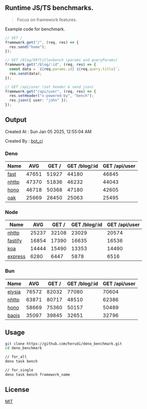 ## Runtime JS/TS benchmarks.

> Focus on framework features.

Example code for benchmark.
```ts
// GET /
framework.get("/", (req, res) => {
  res.send("home");
});

// GET /blog/99?title=bench (params and queryParams)
framework.get("/blog/:id", (req, res) => {
  const data = `${req.params.id} ${req.query.title}`;
  res.send(data);
});

// GET /api/user (set header & send json)
framework.get("/api/user", (req, res) => {
  res.setHeader("x-powered-by", "bench");
  res.json({ user: "john" });
});
```

## Output
Created At : Sun Jan 05 2025, 12:55:04 AM

Created By : [bot_ci](https://github.com/herudi/deno_benchmarks/commits?author=github-actions%5Bbot%5D)


### Deno
|Name|AVG|GET /|GET /blog/:id|GET /api/user|
|----|----|----|----|----|
|[fast](https://github.com/danteissaias/fast)|47651|51927|44180|46845|
|[nhttp](https://github.com/nhttp/nhttp)|47370|51836|46232|44043|
|[hono](https://github.com/honojs/hono)|46718|50368|47180|42605|
|[oak](https://github.com/oakserver/oak)|25669|26450|25063|25495|
  


### Node
|Name|AVG|GET /|GET /blog/:id|GET /api/user|
|----|----|----|----|----|
|[nhttp](https://github.com/nhttp/nhttp)|25237|32108|23029|20574|
|[fastify](https://github.com/fastify/fastify)|16854|17390|16635|16536|
|[koa](https://github.com/koajs/koa)|14444|15490|13353|14490|
|[express](https://github.com/expressjs/express)|6280|6447|5878|6516|
  


### Bun
|Name|AVG|GET /|GET /blog/:id|GET /api/user|
|----|----|----|----|----|
|[elysia](https://github.com/elysiajs/elysia)|76572|82032|77080|70604|
|[nhttp](https://github.com/nhttp/nhttp)|63871|80717|48510|62386|
|[hono](https://github.com/honojs/hono)|58669|75360|50157|50489|
|[baojs](https://github.com/mattreid1/baojs)|35097|39845|32651|32796|
  



## Usage

```bash
git clone https://github.com/herudi/deno_benchmark.git
cd deno_benchmark

// for_all
deno task bench

// for_single
deno task bench framework_name
```

## License

[MIT](LICENSE)

